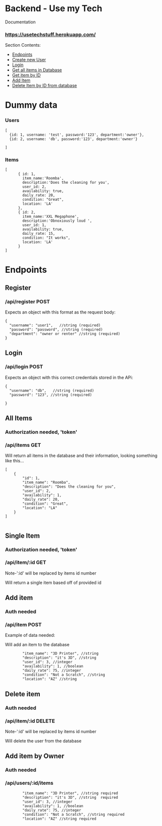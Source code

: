 # Backend - Use my Tech

Documentation
### https://usetechstuff.herokuapp.com/

Section Contents:

- [Endpoints](#endpoints)
- [Create new User](#Register)
- [Login](#Login)
- [Get all items in Database](#All-Items)
- [Get item by ID](#Single-Item)
- [Add Item](#Add-Item)
- [Delete Item by ID from database](#Delete-Item)


# Dummy data

### Users
```
[
  {id: 1, username: 'test', password:'123', department:'owner'},
  {id: 2, username: 'db', password:'123', department:'owner'}

]

```

### Items

```
[
      { id: 1, 
        item_name:'Roomba', 
        description:'Does the cleaning for you',
        user_id: 2,
        availability: true,
        daily_rate: 20,
        condition: "Great",
        location: 'LA'
      },
      { id: 2, 
        item_name:'XXL Megaphone', 
        description:'Obnoxiously loud ',
        user_id: 1,
        availability: true,
        daily_rate: 15,
        condition: "It works",
        location: 'LA'
      }
]
```

# Endpoints

## Register



### /api/register POST

Expects an object with this format as the request body:

```
{
  "username": "user1",   //string (required)
  "password": "password", //string (required)
  "department": "owner or renter" //string (required)
}
```

## Login


 
### /api/login POST

Expects an object with this correct credentials stored in the APi:

```
{
  "username": "db",   //string (required)
  "password": "123", //string (required)

}
```

## All Items

### Authorization needed, 'token'



### /api/items GET

Will return all items in the database and their information, looking something like this...

```
[
    {
        "id": 1,
        "item_name": "Roomba",
        "description": "Does the cleaning for you",
        "user_id": 2,
        "availability": 1,
        "daily_rate": 20,
        "condition": "Great",
        "location": "LA"
    }
]


```



## Single Item

### Authorization needed, 'token'



### /api/item/:id GET
 
 Note-':id' will be replaced by items id number

Will return a single item based off of provided id


## Add item

### Auth needed


### /api/item POST

Example of data needed:

Will add an item to the database

```
        "item_name": "3D Printer", //string
        "description": "it's 3D", //string
        "user_id": 3, //integer
        "availability": 1, //boolean
        "daily_rate": 75, //integer
        "condition": "Not a Scratch", //string
        "location": "AZ" //string
```

## Delete item

### Auth needed


### /api/item/:id DELETE

Note-':id' will be replaced by items id number

Will delete the user from the database

## Add item by Owner

### Auth needed

### /api/users/:id/items

```
        "item_name": "3D Printer", //string required
        "description": "it's 3D", //string  required
        "user_id": 3, //integer
        "availability": 1, //boolean 
        "daily_rate": 75, //integer
        "condition": "Not a Scratch", //string required
        "location": "AZ" //string required
```
